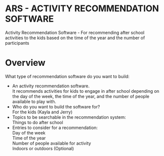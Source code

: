 # ARS - ACTIVITY RECOMMENDATION SOFTWARE
 Activity Recommendation Software - For recommending after school activities to the kids based on the time of the year and the number of participants

# Overview
What type of recommendation software do you want to build: <br>
<ul>
<li>
An activity recommendation software. <br>It recommends activities for kids to engage in after school depending on the day of the week, the time of the year, and the number of people available to play with.
</li>
<li>
Who do you want to build the software for?<br>
For the kids (Kayla and Jerry)</li>
<li>
Topics to be searchable in the recommendation system:<br>
Things to do after school</li>
<li>
Entries to consider for a recommendation:<br>
Day of the week<br>
Time of the year<br>
Number of people available for activity<br>
Indoors or outdoors (Optional)</li>
</ul>




